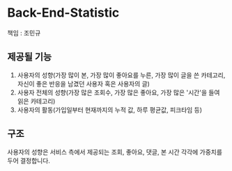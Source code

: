 # Back-End-Statistic
책임 : 조민규

## 제공될 기능
1. 사용자의 성향(가장 많이 본, 가장 많이 좋아요를 누른, 가장 많이 글을 쓴 카테고리, 자신이 좋은 반응을 남겼던 사용자 혹은 사용자의 글)
2. 사용자 전체의 성향(가장 많은 조회수, 가장 많은 좋아요, 가장 많은 '시간'을 들여 읽은 카테고리)
3. 사용자의 활동(가입일부터 현재까지의 누적 값, 하루 평균값, 피크타임 등)

## 구조
사용자의 성향은 서비스 측에서 제공되는 조회, 좋아요, 댓글, 본 시간 각각에 가중치를 두어 결정합니다.
